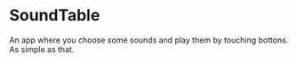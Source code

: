 # SoundTable
An app where you choose some sounds and play them by touching bottons. As simple as that.
